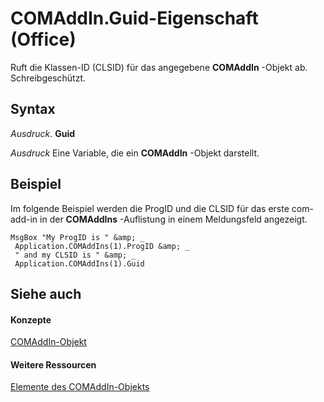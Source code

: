 
# COMAddIn.Guid-Eigenschaft (Office)

Ruft die Klassen-ID (CLSID) für das angegebene  **COMAddIn** -Objekt ab. Schreibgeschützt.


## Syntax

 _Ausdruck_. **Guid**

 _Ausdruck_ Eine Variable, die ein **COMAddIn** -Objekt darstellt.


## Beispiel

Im folgende Beispiel werden die ProgID und die CLSID für das erste com-add-in in der  **COMAddIns** -Auflistung in einem Meldungsfeld angezeigt.


```
MsgBox "My ProgID is " &amp; _ 
 Application.COMAddIns(1).ProgID &amp; _ 
 " and my CLSID is " &amp; _ 
 Application.COMAddIns(1).Guid
```


## Siehe auch


#### Konzepte


[COMAddIn-Objekt](dcaa9f0c-20fb-9f53-5f74-9ec0b1cefeea.md)
#### Weitere Ressourcen


[Elemente des COMAddIn-Objekts](http://msdn.microsoft.com/library/698d4d8e-6071-acd3-a39b-ab01fd878452%28Office.15%29.aspx)